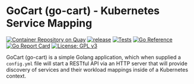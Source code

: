 # GoCart (go-cart) - Kubernetes Service Mapping

[![Container Repository on Quay](https://quay.io/repository/PolyglotSystems/go-cart/status "Container Repository on Quay")](https://quay.io/repository/PolyglotSystems/go-cart) [![release](https://github.com/PolyglotSystems/go-cart/actions/workflows/release.yml/badge.svg?branch=main)](https://github.com/PolyglotSystems/go-cart/actions/workflows/release.yml) [![Tests](https://github.com/PolyglotSystems/go-cart/actions/workflows/test.yml/badge.svg?branch=main)](https://github.com/PolyglotSystems/go-cart/actions/workflows/test.yml) [![Go Reference](https://pkg.go.dev/badge/github.com/PolyglotSystems/go-cart.svg)](https://pkg.go.dev/github.com/PolyglotSystems/go-cart) [![Go Report Card](https://goreportcard.com/badge/github.com/PolyglotSystems/go-cart)](https://goreportcard.com/report/github.com/PolyglotSystems/go-cart) [![License: GPL v3](https://img.shields.io/badge/License-GPLv3-blue.svg)](https://github.com/PolyglotSystems/go-cart/tree/main/LICENSE)

GoCart (go-cart) is a simple Golang application, which when supplied a `config.yml` file will start a RESTful API via an HTTP server that will provide discovery of services and their workload mappings inside of a Kubernetes context.

